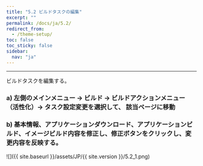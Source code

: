 ```yaml
---
title: "5.2 ビルドタスクの編集"
excerpt: ""
permalink: /docs/ja/5.2/
redirect_from:
  - /theme-setup/
toc: false
toc_sticky: false
sidebar:
  nav: "ja"
---
```


---
ビルドタスクを編集する。

### a\) 左側のメインメニュー → ビルド → ビルドアクションメニュー（活性化）→ タスク設定変更を選択して、 該当ページに移動
### b\) 基本情報、アプリケーションダウンロード、アプリケーションビルド、イメージビルド内容を修正し、修正ボタンをクリックし、変更内容を反映する。
![]({{ site.baseurl }}/assets/JP/{{ site.version }}/5.2_1.png)

